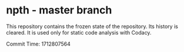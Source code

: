 # npth - master branch

This repository contains the frozen state of the repository.
Its history is cleared. It is used only for static code
analysis with Codacy.

Commit Time: 1712807564